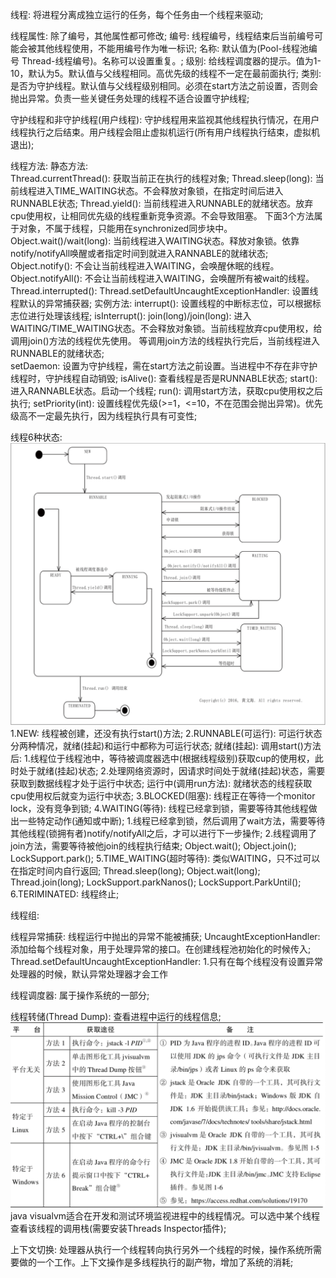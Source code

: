 线程: 将进程分离成独立运行的任务，每个任务由一个线程来驱动;

线程属性: 除了编号，其他属性都可修改;
    编号: 线程编号，线程结束后当前编号可能会被其他线程使用，不能用编号作为唯一标识;
    名称: 默认值为(Pool-线程池编号 Thread-线程编号)。名称可以设置重复。;
    级别: 给线程调度器的提示。值为1-10，默认为5。默认值与父线程相同。高优先级的线程不一定在最前面执行;
    类别: 是否为守护线程。默认值与父线程级别相同。必须在start方法之前设置，否则会抛出异常。负责一些关键任务处理的线程不适合设置守护线程;

守护线程和非守护线程(用户线程): 守护线程用来监视其他线程执行情况，在用户线程执行之后结束。用户线程会阻止虚拟机运行(所有用户线程执行结束，虚拟机退出);

线程方法:
    静态方法:   
        Thread.currentThread(): 获取当前正在执行的线程对象;
        Thread.sleep(long): 当前线程进入TIME_WAITING状态。不会释放对象锁，在指定时间后进入RUNNABLE状态;
        Thread.yield(): 当前线程进入RUNNABLE的就绪状态。放弃cpu使用权，让相同优先级的线程重新竞争资源。不会导致阻塞。
        下面3个方法属于对象，不属于线程，只能用在synchronized同步块中。
        Object.wait()/wait(long): 当前线程进入WAITING状态。释放对象锁。依靠notify/notifyAll唤醒或者指定时间到就进入RANNABLE的就绪状态;
        Object.notify(): 不会让当前线程进入WAITING，会唤醒休眠的线程。
        Object.notifyAll(): 不会让当前线程进入WAITING，会唤醒所有被wait的线程。
        Thread.interrupted(): 
        Thread.setDefaultUncaughtExceptionHandler: 设置线程默认的异常捕获器;
    实例方法:
        interrupt(): 设置线程的中断标志位，可以根据标志位进行处理该线程;
        isInterrupt(): 
        join(long)/join(long): 进入WAITING/TIME_WAITING状态。不会释放对象锁。当前线程放弃cpu使用权，给调用join()方法的线程优先使用。 
                               等调用join方法的线程执行完后，当前线程进入RUNNABLE的就绪状态;    
        setDaemon: 设置为守护线程，需在start方法之前设置。当进程中不存在非守护线程时，守护线程自动销毁;
        isAlive(): 查看线程是否是RUNNABLE状态;
        start(): 进入RANNABLE状态。启动一个线程;
        run(): 调用start方法，获取cpu使用权之后执行;
        setPriority(int): 设置线程优先级(>=1，<=10，不在范围会抛出异常)。优先级高不一定最先执行，因为线程执行具有可变性;

线程6种状态:  
    ![img.png](img.png)  
    1.NEW: 线程被创建，还没有执行start()方法;
    2.RUNNABLE(可运行): 可运行状态分两种情况，就绪(挂起)和运行中都称为可运行状态; 
        就绪(挂起):
            调用start()方法后:
            1.线程位于线程池中，等待被调度器选中(根据线程级别)获取cup的使用权，此时处于就绪(挂起)状态;
            2.处理网络资源时，因请求时间处于就绪(挂起)状态，需要获取到数据线程才处于运行中状态;
        运行中(调用run方法): 就绪状态的线程获取cpu使用权后就变为运行中状态;
    3.BLOCKED(阻塞): 线程正在等待一个monitor lock，没有竞争到锁;
    4.WAITING(等待): 线程已经拿到锁，需要等待其他线程做出一些特定动作(通知或中断);
        1.线程已经拿到锁，然后调用了wait方法，需要等待其他线程(锁拥有者)notify/notifyAll之后，才可以进行下一步操作;
        2.线程调用了join方法，需要等待被他join的线程执行结束;
        Object.wait();
        Object.join();
        LockSupport.park();
    5.TIME_WAITING(超时等待): 类似WAITING，只不过可以在指定时间内自行返回;
        Thread.sleep(long);
        Object.wait(long);
        Thread.join(long);
        LockSupport.parkNanos();
        LockSupport.ParkUntil();
    6.TERIMINATED: 线程终止;

线程组:

线程异常捕获: 线程运行中抛出的异常不能被捕获; 
    UncaughtExceptionHandler: 添加给每个线程对象，用于处理异常的接口。在创建线程池初始化的时候传入;
    Thread.setDefaultUncaughtExceptionHandler: 
        1.只有在每个线程没有设置异常处理器的时候，默认异常处理器才会工作

线程调度器: 属于操作系统的一部分;

线程转储(Thread Dump): 查看进程中运行的线程信息;    
    ![img_1.png](img_1.png)  
    java visualvm适合在开发和测试环境监视进程中的线程情况。可以选中某个线程查看该线程的调用栈(需要安装Threads Inspector插件);

上下文切换: 处理器从执行一个线程转向执行另外一个线程的时候，操作系统所需要做的一个工作。上下文操作是多线程执行的副产物，增加了系统的消耗;
    
    

    